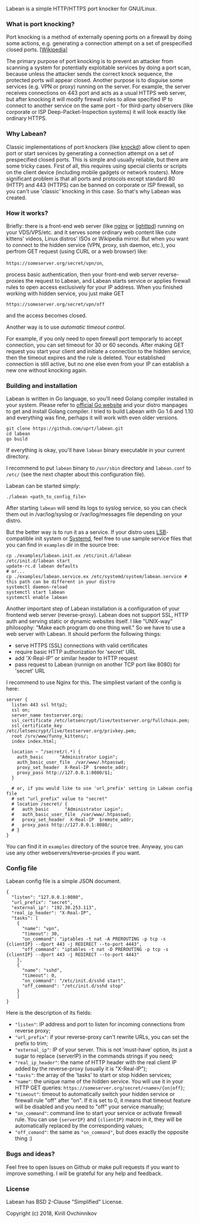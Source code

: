 Labean is a simple HTTP/HTTPS port knocker for GNU/Linux.

### What is port knocking?
Port knocking is a method of externally opening ports on a firewall by doing some actions, e.g. generating a connection attempt on a set of prespecified closed ports.  [[Wikipedia](https://en.wikipedia.org/wiki/Port_knocking)]

The primary purpose of port knocking is to prevent an attacker from scanning a system for potentially exploitable services by doing a port scan, because unless the attacker sends the correct knock sequence, the protected ports will appear closed.
Another purpose is to disguise some services (e.g. VPN or proxy) running on the server. For example, the server receives connections on 443 port and acts as a usual HTTPS web server, but after knocking it will modify firewall rules to allow specified IP to connect to another service on the same port - for third-party observers (like corporate or ISP Deep-Packet-Inspection systems) it will look exactly like ordinary HTTPS.

### Why Labean?
Classic implementations of port knockers (like [knockd](http://www.zeroflux.org/projects/knock)) allow client to open port or start services by generating a connection attempt on a set of prespecified closed ports. This is simple and usually reliable, but there are some tricky cases. First of all, this requires using special clients or scripts on the client device (including mobile gadgets or network routers). More significant problem is that all ports and protocols except standard 80 (HTTP) and 443 (HTTPS) can be banned on corporate or ISP firewall, so you can't use 'classic' knocking  in this case. So that's why Labean was created.

### How it works?
Briefly: there is a front-end web server (like [nginx](http://nginx.org/) or [lighttpd](https://www.lighttpd.net/)) running on your VDS/VPS/etc. and it serves some ordinary web content like cute kittens' videos, Linux distros' ISOs or Wikipedia mirror. But when you want to connect to the hidden service (VPN, proxy, ssh daemon, etc.), you perfrom GET request (using CURL or a web browser) like:

`https://someserver.org/secret/vpn/on`,

process basic authentication, then your front-end web server reverse-proxies the request to Labean, and Labean starts service or applies firewall rules to open access exclusively for your IP address. When you finished working with hidden service, you just make GET

`https://someserver.org/secret/vpn/off`

and the access becomes closed.

Another way is to use *automatic timeout control*.

For example, if you only need to open firewall port temporarly to accept connection, you can set timeout for 30 or 60 seconds. After making GET request you start your client and initiate a connection to the hidden service, then the timeout expires and the rule is deleted. Your established connection is still active, but no one else even from your IP can establish a new one without knocking again.

### Building and installation
Labean is written in Go language, so you'll need Golang compiler installed in your system. Please refer to [official Go website](https://golang.org/doc/install) and your distro manpages to get and install Golang compiler. I tried to build Labean with Go 1.6 and 1.10 and everything was fine, perhaps it will work with even older versions.

``` # clone the latest source code:
git clone https://github.com/uprt/labean.git
cd labean
go build 
```

If everything is okay, you'll have `labean` binary executable in your current directory.

I recommend to put `labean` binary to `/usr/sbin` directory and `labean.conf` to `/etc/` (see the next chapter about this configuration file).

Labean can be started simply:

`./labean <path_to_config_file>`

After starting `labean` will send its logs to syslog service, so you can check them out in /var/log/syslog or /var/log/messages file depending on your distro.

But the better way is to run it as a service. If your distro uses [LSB](https://wiki.debian.org/LSBInitScripts)-compatible init system or [Systemd](https://www.freedesktop.org/wiki/Software/systemd/), feel free to use sample service files that you can find in `examples` dir in the source tree:
```
cp ./examples/labean.init.ex /etc/init.d/labean
/etc/init.d/labean start
update-rc.d labean defaults
# or...
cp ./examples/labean.service.ex /etc/systemd/system/labean.service # this path can be different in your distro
systemctl daemon-reload
systemctl start labean
systemctl enable labean
```

Another important step of Labean installation is a configuration of  your frontend web server (reverse-proxy). Labean does not support SSL, HTTP auth and serving static or dynamic websites itself. I like "UNIX-way" philosophy: "Make each program do one thing well." So we have to use a web server with Labean. It should perform the following things:

- serve HTTPS (SSL) connections with valid certificates
- require basic HTTP authorization for 'secret' URL
- add 'X-Real-IP" or similar header to HTTP request
- pass request to Labean (runnign on another TCP port like 8080) for 'secret' URL

I recommend to use Nginx for this. The simpliest variant of the config is here:
```
server {
  listen 443 ssl http2;
  ssl on;
  server_name testserver.org;
  ssl_certificate /etc/letsencrypt/live/testserver.org/fullchain.pem;
  ssl_certificate_key /etc/letsencrypt/live/testserver.org/privkey.pem;
  root /srv/www/funny_kittens/;
  index index.html;

  location ~ ^/secret/(.*) {
    auth_basic      "Administrator Login";
    auth_basic_user_file  /var/www/.htpasswd;
    proxy_set_header  X-Real-IP  $remote_addr;
    proxy_pass http://127.0.0.1:8080/$1;
  }

  # or, if you would like to use 'url_prefix' setting in Labean config file
  # set "url_prefix" value to "secret"
  # location /secret/ {
  #   auth_basic      "Administrator Login";
  #   auth_basic_user_file  /var/www/.htpasswd;
  #   proxy_set_header  X-Real-IP  $remote_addr;
  #   proxy_pass http://127.0.0.1:8080/;
  # }
}                            
```
You can find it in `examples` directory of the source tree.
Anyway, you can use any other webservers/reverse-proxies if you want.

### Config file
Labean config file is a simple JSON document. 
```
{
  "listen": "127.0.0.1:8080",
  "url_prefix": "secret",
  "external_ip": "192.30.253.113",
  "real_ip_header": "X-Real-IP",
  "tasks": [ 
    {
      "name": "vpn",
      "timeout": 30,
      "on_command": "iptables -t nat -A PREROUTING -p tcp -s {clientIP} --dport 443 -j REDIRECT --to-port 4443",
      "off_command": "iptables -t nat -D PREROUTING -p tcp -s {clientIP} --dport 443 -j REDIRECT --to-port 4443"
    },
    {
      "name": "sshd",
      "timeout": 0,
      "on_command": "/etc/init.d/sshd start",
      "off_command": "/etc/init.d/sshd stop"
    }
    ]
}
```

Here is the description of its fields:
- `"listen"`: IP address and port to listen for incoming connections from reverse proxy;
- `"url_prefix"`: if your reverse-proxy can't rewrite URLs, you can set the prefix to trim;
- `"external_ip"`: IP of your server. This is not 'must-have' option, its just a sugar to replace {serverIP} in the commands strings if you need;
- `"real_ip_header"`: the name of HTTP header with the real client IP added by the reverse-proxy (usually it is "X-Real-IP");
- `"tasks"`: the array of the 'tasks' to start or stop hidden services;
- `"name"`: the unique name of the hidden service. You will use it in your HTTP GET queries: `https://someserver.org/secret/<name>/{on|off}`;
- `"timeout"`: timeout to automatically switch your hidden service or firewall rule "off" after "on". If it is set to 0, it means that timeout feature will be disabled and you need to "off" your service manually;
- `"on_command"`: command line to start your service or activate firewall rule. You can use `{serverIP}` and `{clientIP}` macro in it, they will be automatically replaced by the corresponding values;
- `"off_comand"`: the same as `"on_command"`, but does exactly the opposite thing :)

### Bugs and ideas?
Feel free to open Issues on Github or make pull requests if you want to improve something. I will be grateful for any help and feedback.

### License
Labean has BSD 2-Clause "Simplified" License.

Copyright (c) 2018, Kirill Ovchinnikov

